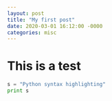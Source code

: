 ```yaml
---
layout: post
title: "My first post"
date: 2020-03-01 16:12:00 -0000
categories: misc
---
```


# This is a test

```python
s = "Python syntax highlighting"
print s
```
